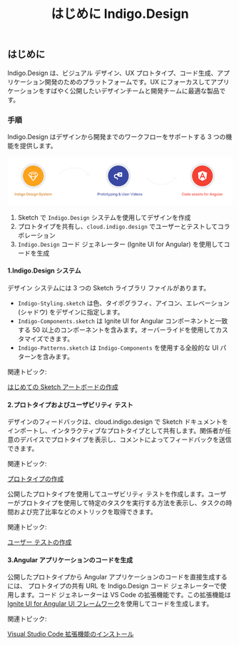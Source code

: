 ﻿---
title: はじめに Indigo.Design
_description: デザインからコードまでシームレスに Indigo.Design の概要 
_keywords: デザイン システム, デザイン システム UX, UI キット, Sketch, Ignite UI for Angular, Sketch to Angular, Angular, Angular デザイン システム, Sketch からコードをエクスポート, Angular 用のデザイン キット, Sketch HTML, Sketch to HTML, Sketch UI キット, プロトタイプ, ユーザー ビデオ, コード生成
_language: ja
---

## はじめに

Indigo.Design は、ビジュアル デザイン、UX プロトタイプ、コード生成、アプリケーション開発のためのプラットフォームです。UX にフォーカスしてアプリケーションをすばやく公開したいデザインチームと開発チームに最適な製品です。

### 手順

Indigo.Design はデザインから開発までのワークフローをサポートする 3 つの機能を提供します。

<img class="responsive-img" src="images/indigo-design-how-it-works.png" />

1.  Sketch で `Indigo.Design` システムを使用してデザインを作成
2.  プロトタイプを共有し、`cloud.indigo.design` でユーザーとテストしてコラボレーション
3.  `Indigo.Design` コード ジェネレーター (Ignite UI for Angular) を使用してコードを生成

#### 1.Indigo.Design システム

デザイン システムには 3 つの Sketch ライブラリ ファイルがあります。

- `Indigo-Styling.sketch` は色、タイポグラフィ、アイコン、エレベーション (シャドウ) をデザインに指定します。
- `Indigo-Components.sketch` は Ignite UI for Angular コンポーネントと一致する 50 以上のコンポーネントを含みます。オーバーライドを使用してカスタマイズできます。
- `Indigo-Patterns.sketch` は `Indigo-Components` を使用する全般的な UI パターンを含みます。

関連トピック:

[はじめての Sketch アートボードの作成](creating-an-artboard.md)

#### 2.プロトタイプおよびユーザビリティ テスト

デザインのフィードバックは、cloud.indigo.design で Sketch ドキュメントをインポートし、インタラクティブなプロトタイプとして共有します。関係者が任意のデバイスでプロトタイプを表示し、コメントによってフィードバックを送信できます。

関連トピック:

[プロトタイプの作成](prototyping/creating-a-prototype.md)

公開したプロトタイプを使用してユーザビリティ テストを作成します。ユーザーがプロトタイプを使用して特定のタスクを実行する方法を表示し、タスクの時間および完了比率などのメトリックを取得できます。

関連トピック:

[ユーザー テストの作成](prototyping/set-up-a-user-test.md)

#### 3.Angular アプリケーションのコードを生成

公開したプロトタイプから Angular アプリケーションのコードを直接生成するには、 プロトタイプの共有 URL を Indigo.Design コード ジェネレーターで使用します。コード ジェネレーターは VS Code の拡張機能です。この拡張機能は [Ignite UI for Angular UI フレームワーク](https://jp.infragistics.com/products/ignite-ui-angular)を使用してコードを生成します。

関連トピック:

[Visual Studio Code 拡張機能のインストール](codegen/installing-vs-code-extension.md)
